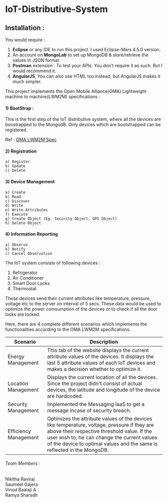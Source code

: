 # IoT-Distributive-System

## Installation :  
You would require :  

1. **Eclipse** or any IDE to run this project. I used Eclipse-Mars 4.5.0 version.  
2. An account on **MongoLab** to set up MongoDB & store/retrieve the values in JSON format.  
3. **Postman** extension : To test your APIs. You don't require it as such. But I would recommend it.
4. **AngularJS**, You can also use HTML too instead, but AngularJS makes it much simpler.    
  
  
This project implements the Open Mobile Alliance(OMA) Lightweight machine to machine(LWM2M) specifications :  
#### 1) BootStrap :  
  This is the first step of the IoT distributive system, where all the devices are boostrapped to the MongodB. Only devices which are bootstrapped can be registered.

Ref : [OMA LWM2M Spec](http://www.openmobilealliance.org/release/LightweightM2M/V1_0-20170208-A/OMA-TS-LightweightM2M-V1_0-20170208-A.pdf)


#### 2) Registration
    a) Register  
    b) Update   
    c) Delete  
    
#### 3) Device Management  
    a) Create  
    b) Read  
    c) Discover  
    d) Write  
    e) Write Attributes  
    f) Execute   
    g) Create Object (Eg. Security Object, GPS Object)  
    h) Delete Object  
    
#### 4) Information Reporting  
    a) Observe   
    b) Notify   
    c) Cancel Observation  
      
      
The IoT system consists of following devices :
  1. Refrigerator  
  2. Air Conditioner  
  3. Smart Door Locks  
  4. Thermostat  
  
These devices send their current attributes like temperature, pressure, voltage etc to the server on interval of 5 secs. 
These data would be used to optimize the power comsumption of the devices or to check if all the door locks are locked.  

Here, there are 4 complete different scenarios which implements the functionalities according to the OMA LWM2M specifications.  

Scenario | Description
 -------------------|-----------------
Energy Management | This tab of the website displays the current attribute values of the devices. It displays the last 5 attribute values of each IoT devices and makes a decision whether to optimize it.
Location Management   | Displays the current location of all the devices. Since the project didn't consist of actual devices, the latitude and longitude of the device are hardcoded.
Security Management   | Implemented the Messaging IaaS to get a message incase of security breach.   
Efficiency Management | Optimizes the attribute values of the devices like temperature, voltage, pressure if they are above their respective threshold value. If the user wish to, he can change the current values of the device to optimal values and the same is reflected in the MongoDB.

###### Team Members : 
Nikitha Raviraj  
Saumeel Gajera  
Vinod Baalaji A  
Ramya Sharadh

